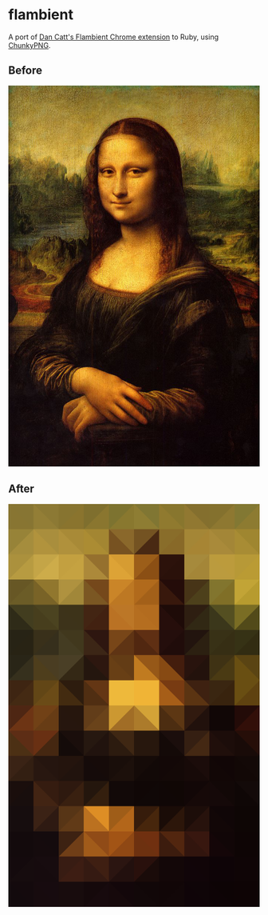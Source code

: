 # flambient

A port of [Dan Catt's Flambient Chrome extension](https://github.com/revdancatt/CAT434-flambient) to Ruby, using [ChunkyPNG](https://github.com/wvanbergen/chunky_png).

## Before

![Before](examples/mona-before.png)

## After

![After](examples/mona-after.png)
